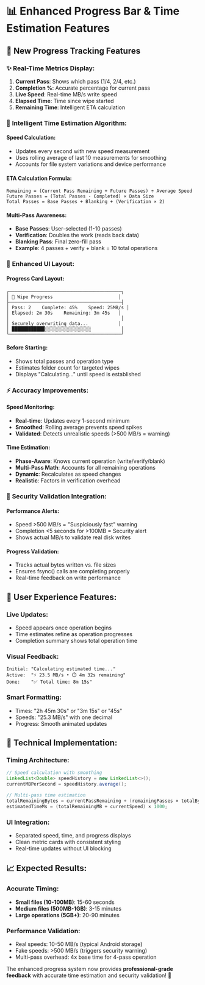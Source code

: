 # 📊 Enhanced Progress Bar & Time Estimation Features

## 🎯 **New Progress Tracking Features**

### ✨ **Real-Time Metrics Display:**
1. **Current Pass**: Shows which pass (1/4, 2/4, etc.)
2. **Completion %**: Accurate percentage for current pass
3. **Live Speed**: Real-time MB/s write speed
4. **Elapsed Time**: Time since wipe started
5. **Remaining Time**: Intelligent ETA calculation

### 🧮 **Intelligent Time Estimation Algorithm:**

#### **Speed Calculation:**
- Updates every second with new speed measurement
- Uses rolling average of last 10 measurements for smoothing
- Accounts for file system variations and device performance

#### **ETA Calculation Formula:**
```
Remaining = (Current Pass Remaining + Future Passes) ÷ Average Speed
Future Passes = (Total Passes - Completed) × Data Size
Total Passes = Base Passes + Blanking + (Verification × 2)
```

#### **Multi-Pass Awareness:**
- **Base Passes**: User-selected (1-10 passes)
- **Verification**: Doubles the work (reads back data)
- **Blanking Pass**: Final zero-fill pass
- **Example**: 4 passes + verify + blank = 10 total operations

### 🎨 **Enhanced UI Layout:**

#### **Progress Card Layout:**
```
┌─────────────────────────────────────────┐
│ 🔄 Wipe Progress                        │
├─────────────────────────────────────────┤
│ Pass: 2    Complete: 45%    Speed: 25MB/s │
│ Elapsed: 2m 30s    Remaining: 3m 45s   │
│                                         │
│ Securely overwriting data...           │
│ ████████████░░░░░░░░░░░░░░░░░           │
└─────────────────────────────────────────┘
```

#### **Before Starting:**
- Shows total passes and operation type
- Estimates folder count for targeted wipes
- Displays "Calculating..." until speed is established

### ⚡ **Accuracy Improvements:**

#### **Speed Monitoring:**
- **Real-time**: Updates every 1-second minimum
- **Smoothed**: Rolling average prevents speed spikes
- **Validated**: Detects unrealistic speeds (>500 MB/s = warning)

#### **Time Estimation:**
- **Phase-Aware**: Knows current operation (write/verify/blank)
- **Multi-Pass Math**: Accounts for all remaining operations
- **Dynamic**: Recalculates as speed changes
- **Realistic**: Factors in verification overhead

### 🚨 **Security Validation Integration:**

#### **Performance Alerts:**
- Speed >500 MB/s = "Suspiciously fast" warning
- Completion <5 seconds for >100MB = Security alert
- Shows actual MB/s to validate real disk writes

#### **Progress Validation:**
- Tracks actual bytes written vs. file sizes
- Ensures fsync() calls are completing properly
- Real-time feedback on write performance

## 📱 **User Experience Features:**

### **Live Updates:**
- Speed appears once operation begins
- Time estimates refine as operation progresses
- Completion summary shows total operation time

### **Visual Feedback:**
```
Initial: "Calculating estimated time..."
Active:  "⚡ 23.5 MB/s • ⏱️ 4m 32s remaining"
Done:    "✅ Total time: 8m 15s"
```

### **Smart Formatting:**
- Times: "2h 45m 30s" or "3m 15s" or "45s"
- Speeds: "25.3 MB/s" with one decimal
- Progress: Smooth animated updates

## 🔧 **Technical Implementation:**

### **Timing Architecture:**
```java
// Speed calculation with smoothing
LinkedList<Double> speedHistory = new LinkedList<>();
currentMBPerSecond = speedHistory.average();

// Multi-pass time estimation
totalRemainingBytes = currentPassRemaining + (remainingPasses × totalBytes);
estimatedTimeMs = (totalRemainingMB ÷ currentSpeed) × 1000;
```

### **UI Integration:**
- Separated speed, time, and progress displays
- Clean metric cards with consistent styling
- Real-time updates without UI blocking

## 📈 **Expected Results:**

### **Accurate Timing:**
- **Small files (10-100MB)**: 15-60 seconds
- **Medium files (500MB-1GB)**: 3-15 minutes  
- **Large operations (5GB+)**: 20-90 minutes

### **Performance Validation:**
- Real speeds: 10-50 MB/s (typical Android storage)
- Fake speeds: >500 MB/s (triggers security warning)
- Multi-pass overhead: 4x base time for 4-pass operation

The enhanced progress system now provides **professional-grade feedback** with accurate time estimation and security validation! 🎯
